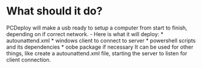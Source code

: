 # What should it do?
PCDeploy will make a usb ready to setup a computer from start to finish, depending on if correct network.
    - Here is what it will deploy:
        * autounattend.xml
        * windows client to connect to server
        * powershell scripts and its dependencies
        * oobe package if necessary
It can be used for other things, like create a autounattend.xml file, starting the server to listen for client connection.
